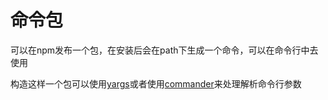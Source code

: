 # 命令包

可以在npm发布一个包，在安装后会在path下生成一个命令，可以在命令行中去使用

构造这样一个包可以使用[yargs](http://yargs.js.org/)或者使用[commander](http://tj.github.io/commander.js/)来处理解析命令行参数
